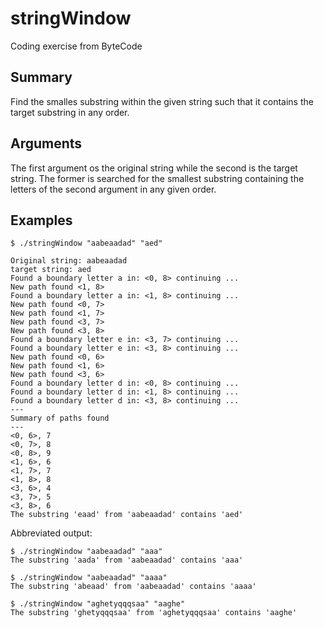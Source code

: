 # stringWindow

Coding exercise from ByteCode

## Summary

Find the smalles substring within the given string such that it contains the target substring in any order.

## Arguments

The first argument os the original string while the second is the target string.
The former is searched for the smallest substring containing the letters of the second argument in any given order.

## Examples


```
$ ./stringWindow "aabeaadad" "aed"

Original string: aabeaadad
target string: aed
Found a boundary letter a in: <0, 8> continuing ...
New path found <1, 8>
Found a boundary letter a in: <1, 8> continuing ...
New path found <0, 7>
New path found <1, 7>
New path found <3, 7>
New path found <3, 8>
Found a boundary letter e in: <3, 7> continuing ...
Found a boundary letter e in: <3, 8> continuing ...
New path found <0, 6>
New path found <1, 6>
New path found <3, 6>
Found a boundary letter d in: <0, 8> continuing ...
Found a boundary letter d in: <1, 8> continuing ...
Found a boundary letter d in: <3, 8> continuing ...
---
Summary of paths found
---
<0, 6>, 7
<0, 7>, 8
<0, 8>, 9
<1, 6>, 6
<1, 7>, 7
<1, 8>, 8
<3, 6>, 4
<3, 7>, 5
<3, 8>, 6
The substring 'eaad' from 'aabeaadad' contains 'aed'
```
Abbreviated output:

```
$ ./stringWindow "aabeaadad" "aaa"
The substring 'aada' from 'aabeaadad' contains 'aaa'
```

```
$ ./stringWindow "aabeaadad" "aaaa"
The substring 'abeaad' from 'aabeaadad' contains 'aaaa'
```

```
$ ./stringWindow "aghetyqqqsaa" "aaghe"
The substring 'ghetyqqqsaa' from 'aghetyqqqsaa' contains 'aaghe'
```
